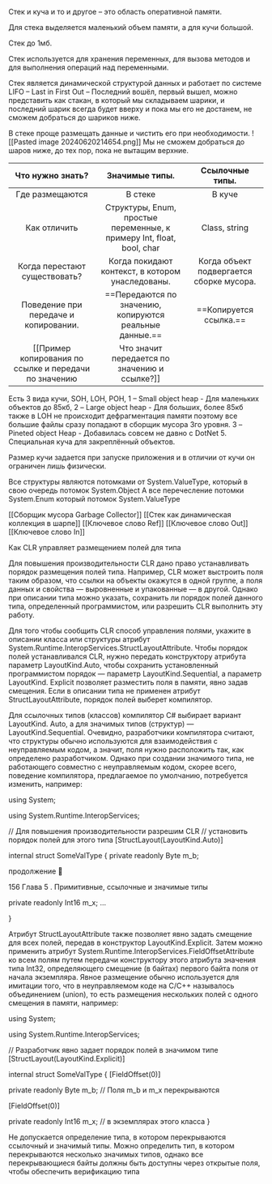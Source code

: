 Стек и куча и то и другое – это область оперативной памяти.

Для стека выделяется маленький объем памяти, а для кучи большой.

Стек до 1мб.

Стек используется для хранения переменных, для вызова методов и для выполнения операций над переменными.

Стек является динамической структурой данных и работает по системе LIFO – Last in First Out – Последний вошёл, первый вышел, можно представить как стакан, в который мы складываем шарики, и последний шарик всегда будет вверху и пока мы его не достанем, не сможем добраться до шариков ниже.

В стеке проще размещать данные и чистить его при необходимости.
![[Pasted image 20240620214654.png]]
Мы не сможем добраться до шаров ниже, до тех пор, пока не вытащим  верхние.

|           Что нужно знать?            |                            Значимые типы.                             |             Ссылочные типы.              |
|:-------------------------------------:|:---------------------------------------------------------------------:|:----------------------------------------:|
|            Где размещаются            |                                В стеке                                |                  В куче                  |
|             Как отличить              | Структуры, Enum, простые переменные, к примеру Int, float, bool, char |              Class, string               |
|     Когда перестают существовать?     |           Когда покидают контекст, в котором унаследованы.            | Когда объект подвергается сборке мусора. |
| Поведение при передаче и копировании. |        ==Передаются по значению, копируются реальные данные.==        |          ==Копируется ссылка.==          |
[[Пример копирования по ссылке и передачи по значению|Что значит передается по значению и ссылке?]]

Есть 3 вида кучи, SOH, LOH, POH,
1 –  Small object heap - Для маленьких объектов до 85кб,
2 – Large object heap - Для больших, более 85кб также в LOH не происходит дефрагментация памяти поэтому все большие файлы сразу попадают в сборщик мусора 3го уровня.
3 – Pineted object Heap - Добавилась совсем не давно с DotNet 5. Специальная куча для закреплённый объектов.

Размер кучи задается при запуске приложения и в отличии от кучи он ограничен лишь физически.

Все структуры являются потомками от System.ValueType, который в свою очередь потомок System.Object
А все перечесление потомки System.Enum который потомок System.ValueType

[[Сборщик мусора Garbage Collector]]
[[Стек как динамическая коллекция в шарпе]]
[[Ключевое слово Ref]]
[[Ключевое слово Out]]
[[Ключевое слово In]]



Как CLR управляет размещением полей для типа

Для повышения производительности CLR дано право устанавливать порядок размещения полей типа. Например, CLR может выстроить поля таким образом, что ссылки на объекты окажутся в одной группе, а поля данных и свойства — выровненные и упакованные — в другой. Однако при описании типа можно указать, сохранить ли порядок полей данного типа, определенный программистом, или разрешить CLR выполнить эту работу.

Для того чтобы сообщить CLR способ управления полями, укажите в описании класса или структуры атрибут System.Runtime.InteropServices.StructLayoutAttribute. Чтобы порядок полей устанавливался CLR, нужно передать конструктору атрибута параметр LayoutKind.Auto, чтобы сохранить установленный программистом порядок — параметр LayoutKind.Sequential, а параметр LayoutKind. Explicit позволяет разместить поля в памяти, явно задав смещения. Если в описании типа не применен атрибут StructLayoutAttribute, порядок полей выберет компилятор.

Для ссылочных типов (классов) компилятор C# выбирает вариант LayoutKind. Auto, а для значимых типов (структур) — LayoutKind.Sequential. Очевидно, разработчики компилятора считают, что структуры обычно используются для взаимодействия с неуправляемым кодом, а значит, поля нужно расположить так, как определено разработчиком. Однако при создании значимого типа, не работающего совместно с неуправляемым кодом, скорее всего, поведение компилятора, предлагаемое по умолчанию, потребуется изменить, например:

using System;

using System.Runtime.InteropServices;

// Для повышения производительности разрешим CLR // установить порядок полей для этого типа [StructLayout(LayoutKind.Auto)]

internal struct SomeValType { private readonly Byte m_b;

продолжение 

156 Глава 5 . Примитивные, ссылочные и значимые типы

private readonly Int16 m_x; ...

}

Атрибут StructLayoutAttribute также позволяет явно задать смещение для всех полей, передав в конструктор LayoutKind.Explicit. Затем можно применить атрибут System.Runtime.InteropServices.FieldOffsetAttribute ко всем полям путем передачи конструктору этого атрибута значения типа Int32, определяющего смещение (в байтах) первого байта поля от начала экземпляра. Явное размещение обычно используется для имитации того, что в неуправляемом коде на C/C++ называлось объединением (union), то есть размещения нескольких полей с одного смещения в памяти, например:

using System;

using System.Runtime.InteropServices;

// Разработчик явно задает порядок полей в значимом типе [StructLayout(LayoutKind.Explicit)]

internal struct SomeValType { [FieldOffset(0)]

private readonly Byte m_b; // Поля m_b и m_x перекрываются

[FieldOffset(0)]

private readonly Int16 m_x; // в экземплярах этого класса }

Не допускается определение типа, в котором перекрываются ссылочный и значимый типы. Можно определить тип, в котором перекрываются несколько значимых типов, однако все перекрывающиеся байты должны быть доступны через открытые поля, чтобы обеспечить верификацию типа